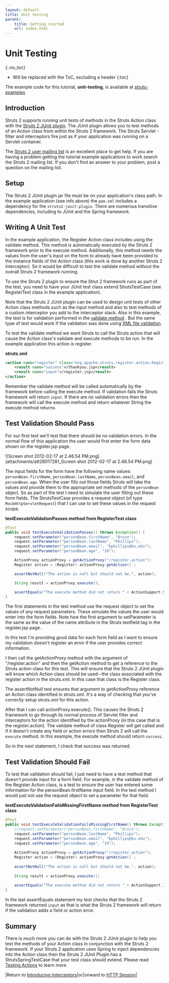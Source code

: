 ```yaml
---
layout: default
title: Unit testing
parent:
    title: Getting started
    url: index.html
---
```


# Unit Testing
{:.no_toc}

* Will be replaced with the ToC, excluding a header
{:toc}

The example code for this tutorial, **unit-testing**, is available at [struts-examples](https://github.com/apache/struts-examples)

## Introduction

Struts 2 supports running unit tests of methods in the Struts Action class with the [Struts 2 JUnit plugin](../plugins/junit/). 
The JUnit plugin allows you to test methods of an Action class from within the Struts 2 framework. The Struts Servlet 
-filter and interceptors fire just as if your application was running on a Servlet container.

The [Struts 2 user mailing list](http://struts.apache.org/mail.html) is an excellent place to get help. If you are having 
a problem getting the tutorial example applications to work search the Struts 2 mailing list. If you don't find an answer 
to your problem, post a question on the mailing list.

## Setup

The Struts 2 JUnit plugin jar file must be on your application's class path. In the example application (see info above) 
the `pom.xml` includes a dependency for the `struts2-junit-plugin`. There are numerous transitive dependencies, including 
to JUnit and the Spring framework.

## Writing A Unit Test

In the example application, the Register Action class includes using the validate method. This method is automatically 
executed by the Struts 2 framework prior to the execute method. Additionally, this method needs the values from the user's 
input on the form to already have been provided to the instance fields of the Action class (this work is done by another 
Struts 2 interceptor). So it would be difficult to test the validate method without the overall Struts 2 framework running.

To use the Struts 2 plugin to ensure the Strut 2 framework runs as part of the test, you need to have your JUnit test 
class extend StrutsTestCase (see RegisterTest class in the example application).

Note that the Struts 2 JUnit plugin can be used to design unit tests of other Action class methods such as the input method 
and also to test methods of a custom interceptor you add to the interceptor stack. Also in this example, the test is 
for validation performed in the [validate method](form-validation.html) . But the same type of test would work if the validation 
was done using [XML file validation](form-validation-using-xml.html).

To test the validate method we want Struts to call the Struts action that will cause the Action class's validate and execute 
methods to be run. In the example application this action is register.

**struts.xml**

```xml
<action name="register" class="org.apache.struts.register.action.Register" method="execute">
    <result name="success">/thankyou.jsp</result>
    <result name="input">/register.jsp</result>
</action>
```

Remember the validate method will be called automatically by the framework before calling the execute method. If validation 
fails the Struts framework will return `input`. If there are no validation errors then the framework will call the execute 
method and return whatever String the execute method returns.

## Test Validation Should Pass

For our first test we'll test that there should be no validation errors. In the normal flow of this application the user 
would first enter the form data shown on the register.jsp page.

![Screen shot 2012-02-17 at 2.46.54 PM.png](attachments/att28017281_Screen shot 2012-02-17 at 2.46.54 PM.png)

The input fields for the form have the following name values: `personBean.firstName`, `personBean.lastName`, 
`personBean.email`, and `personBean.age`. When the user fills out those fields Struts will take the values and provide 
them to the appropriate set methods of the `personBean` object. So as part of the test I need to simulate the user filling 
out these form fields. The StrutsTestCase provides a request object (of type `MockHttpServletRequest`) that I can use 
to set these values in the request scope.

**testExecuteValidationPasses method from RegisterTest class**

```java
@Test
public void testExecuteValidationPasses() throws Exception() {
    request.setParameter("personBean.firstName", "Bruce");
    request.setParameter("personBean.lastName", "Phillips");
    request.setParameter("personBean.email", "bphillips@ku.edu");
    request.setParameter("personBean.age", "19");

    ActionProxy actionProxy = getActionProxy("/register.action");
    Register action = (Register) actionProxy.getAction() ;

    assertNotNull("The action is null but should not be.", action);

    String result = actionProxy.execute();

    assertEquals("The execute method did not return " + ActionSupport.SUCCESS + " but should have.", ActionSupport.SUCCESS, result);
}
```

The first statements in the test method use the request object to set the values of any request parameters. These simulate 
the values the user would enter into the form fields. Note how the first argument to setParameter is the same as the value 
of the name attribute in the Struts textfield tag in the register.jsp page.

In this test I'm providing good data for each form field as I want to ensure my validation doesn't register an error if 
the user provides correct information.

I then call the getActionProxy method with the argument of "/register.action" and then the getAction method to get a reference 
to the Struts action class for this test. This will ensure that the Struts 2 JUnit plugin will know which Action class 
should  be used--the class associated with the register action in the struts.xml. In this case that class is the Register class.

The assertNotNull test ensures that argument to getActionProxy reference an Action class identified in struts.xml. It's 
a way of checking that you've correctly setup struts.xml for this action.

After that I can call actionProxy.execute(). This causes the Struts 2 framework to go through its normal process of Servlet 
filter and interceptors for the action identified by the actionProxy (in this case that is the register.action). The validate 
method of class Register will get called and if it doesn't create any field or action errors then Struts 2 will call 
the `execute` method. In this example, the execute method should return `success`.

So in the next statement, I check that success was returned.

## Test Validation Should Fail

To test that validation should fail, I just need to have a test method that doesn't provide input for a form field. 
For example, in the validate method of the Register Action class, is a test to ensure the user has entered some information 
for the personBean.firstName input field. In the test method I would just not use the request object to set a parameter 
for that field.

**testExecuteValidationFailsMissingFirstName method from RegisterTest class**

```java
@Test
public void testExecuteValidationFailsMissingFirstName() throws Exception() {
    //request.setParameter("personBean.firstName", "Bruce");
    request.setParameter("personBean.lastName", "Phillips");
    request.setParameter("personBean.email", "bphillips@ku.edu");
    request.setParameter("personBean.age", "19");
    
    ActionProxy actionProxy = getActionProxy("/register.action");
    Register action = (Register) actionProxy.getAction() ;
    
    assertNotNull("The action is null but should not be.", action);
    
    String result = actionProxy.execute();
    
    assertEquals("The execute method did not return " + ActionSupport.INPUT + " but should have.", ActionSupport.INPUT, result);
}
```

In the last assertEquals statement my test checks that the Struts 2 framework returned `input` as that is what the Struts 2 
framework will return if the validation adds a field or action error.

## Summary

There is much more you can do with the Struts 2 JUnit plugin to help you test the methods of your Action class in conjunction 
with the Struts 2 framework. If your Struts 2 application uses Spring to inject dependencies into the Action class then 
the Struts 2 JUnit Plugin has a StrutsSpringTestCase that your test class should extend. Please read [Testing Actions](../plugins/junit/) 
to learn more.

|Return to [Introducing Interceptors](introducing-interceptors.html)|or|onward to [HTTP Session](http-session.html)|

